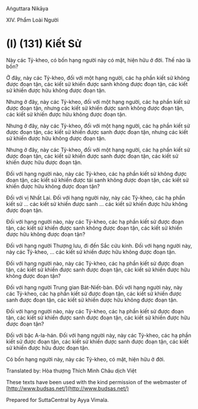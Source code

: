 

Aṅguttara Nikāya

XIV. Phẩm Loài Người

# (I) (131) Kiết Sử

Này các Tỷ-kheo, có bốn hạng người này có mặt, hiện hữu ở đời. Thế nào là bốn?

Ở đây, này các Tỷ-kheo, đối với một hạng người, các hạ phần kiết sử không được đoạn tận, các kiết sử khiến được sanh không được đoạn tận, các kiết sử khiến được hữu không được đoạn tận.

Nhưng ở đây, này các Tỷ-kheo, đối với một hạng người, các hạ phần kiết sử được đoạn tận, nhưng các kiết sử khiến được sanh không được đoạn tận, các kiết sử khiến được hữu không được đoạn tận.

Nhưng ở đây, này các Tỷ-kheo, đối với một hạng người, các hạ phần kiết sử được đoạn tận, các kiết sử khiến được sanh được đoạn tận, nhưng các kiết sử khiến được hữu không được đoạn tận.

Nhưng ở đây, này các Tỷ-kheo, đối với một hạng người, các hạ phần kiết sử được đoạn tận, các kiết sử khiến được sanh được đoạn tận, các kiết sử khiến được hữu được đoạn tận.

Ðối với hạng người nào, này các Tỷ-kheo, các hạ phần kiết sử không được đoạn tận, các kiết sử khiến được tái sanh không được đoạn tận, các kiết sử khiến được hữu không được đoạn tận?

Ðối với vị Nhất Lai. Ðối với hạng người này, này các Tỷ-kheo, các hạ phần kiết sử ... các kiết sử khiến được sanh ... các kiết sử khiến được hữu không được đoạn tận.

Ðối với hạng người nào, này các Tỷ-kheo, các hạ phần kiết sử được đoạn tận, các kiết sử khiến được sanh không được đoạn tận, các kiết sử khiến được hữu không được đoạn tận?

Ðối với hạng người Thượng lưu, đi đến Sắc cứu kính. Ðối với hạng người này, này các Tỷ-kheo, ... các kiết sử khiến được hữu không được đoạn tận.

Ðối với hạng người nào, này các Tỷ-kheo, các hạ phần kiết sử được đoạn tận, các kiết sử khiến được sanh được đoạn tận, các kiết sử khiến được hữu không được đoạn tận?

Ðối với hạng người Trung gian Bát-Niết-bàn. Ðối với hạng người này, này các Tỷ-kheo, các hạ phần kiết sử được đoạn tận, các kiết sử khiến được sanh được đoạn tận, các kiết sử khiến được hữu không được đoạn tận.

Ðối với hạng người nào, này các Tỷ-kheo, các hạ phần kiết sử được đoạn tận, các kiết sử khiến được sanh được đoạn tận, các kiết sử khiến được hữu được đoạn tận?

Ðối với bậc A-la-hán. Ðối với hạng người này, này các Tỷ-kheo, các hạ phần kiết sử được đoạn tận, các kiết sử khiến được sanh được đoạn tận, các kiết sử khiến được hữu được đoạn tận.

Có bốn hạng người này, này các Tỷ-kheo, có mặt, hiện hữu ở đời.

Translated by: Hòa thượng Thích Minh Châu dịch Việt

These texts have been used with the kind permission of the webmaster of [http://www.budsas.net/](http://www.budsas.net/)

Prepared for SuttaCentral by Ayya Vimala.